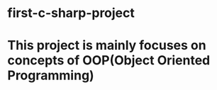 # first-c-sharp-project

# This project is mainly focuses on concepts of OOP(Object Oriented Programming)
